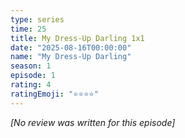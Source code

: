 ```yaml
---
type: series
time: 25
title: My Dress-Up Darling 1x1
date: "2025-08-16T00:00:00"
name: "My Dress-Up Darling"
season: 1
episode: 1
rating: 4
ratingEmoji: "⭐️⭐️⭐️⭐️"
---
```


_[No review was written for this episode]_